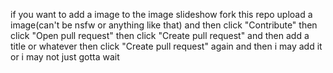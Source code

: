 if you want to add a image to the image slideshow fork this repo upload a image(can't be nsfw or anything like that) and then click "Contribute" then click "Open pull request" then click "Create pull request" and then add a title or whatever then click "Create pull request" again and then i may add it or i may not just gotta wait
